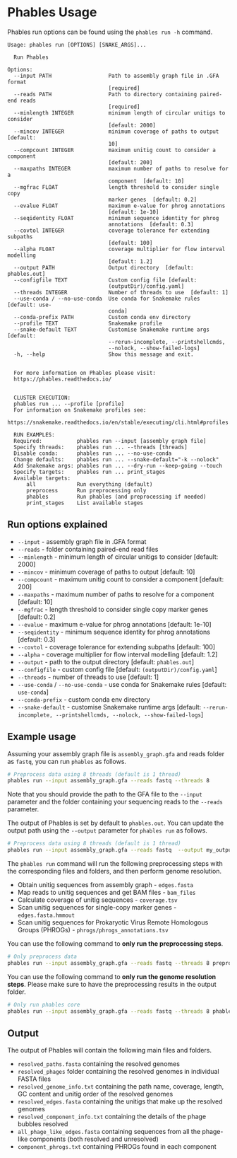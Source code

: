 # Phables Usage

Phables run options can be found using the `phables run -h` command.

```
Usage: phables run [OPTIONS] [SNAKE_ARGS]...

  Run Phables

Options:
  --input PATH                  Path to assembly graph file in .GFA format
                                [required]
  --reads PATH                  Path to directory containing paired-end reads
                                [required]
  --minlength INTEGER           minimum length of circular unitigs to consider
                                [default: 2000]
  --mincov INTEGER              minimum coverage of paths to output  [default:
                                10]
  --compcount INTEGER           maximum unitig count to consider a component
                                [default: 200]
  --maxpaths INTEGER            maximum number of paths to resolve for a
                                component  [default: 10]
  --mgfrac FLOAT                length threshold to consider single copy
                                marker genes  [default: 0.2]
  --evalue FLOAT                maximum e-value for phrog annotations
                                [default: 1e-10]
  --seqidentity FLOAT           minimum sequence identity for phrog
                                annotations  [default: 0.3]
  --covtol INTEGER              coverage tolerance for extending subpaths
                                [default: 100]
  --alpha FLOAT                 coverage multiplier for flow interval modelling
                                [default: 1.2]
  --output PATH                 Output directory  [default: phables.out]
  --configfile TEXT             Custom config file [default:
                                (outputDir)/config.yaml]
  --threads INTEGER             Number of threads to use  [default: 1]
  --use-conda / --no-use-conda  Use conda for Snakemake rules  [default: use-
                                conda]
  --conda-prefix PATH           Custom conda env directory
  --profile TEXT                Snakemake profile
  --snake-default TEXT          Customise Snakemake runtime args  [default:
                                --rerun-incomplete, --printshellcmds,
                                --nolock, --show-failed-logs]
  -h, --help                    Show this message and exit.

  
  For more information on Phables please visit:
  https://phables.readthedocs.io/
  
  
  CLUSTER EXECUTION:
  phables run ... --profile [profile]
  For information on Snakemake profiles see:
  https://snakemake.readthedocs.io/en/stable/executing/cli.html#profiles
  
  RUN EXAMPLES:
  Required:           phables run --input [assembly graph file]
  Specify threads:    phables run ... --threads [threads]
  Disable conda:      phables run ... --no-use-conda 
  Change defaults:    phables run ... --snake-default="-k --nolock"
  Add Snakemake args: phables run ... --dry-run --keep-going --touch
  Specify targets:    phables run ... print_stages
  Available targets:
      all             Run everything (default)
      preprocess      Run preprocessing only
      phables         Run phables (and preprocessing if needed)
      print_stages    List available stages
```

## Run options explained

* `--input` - assembly graph file in .GFA format
* `--reads` - folder containing paired-end read files
* `--minlength` - minimum length of circular unitigs to consider [default: 2000]
* `--mincov` - minimum coverage of paths to output [default: 10]
* `--compcount` - maximum unitig count to consider a component [default: 200]
* `--maxpaths` - maximum number of paths to resolve for a component [default: 10]
* `--mgfrac` - length threshold to consider single copy marker genes [default: 0.2]
* `--evalue` - maximum e-value for phrog annotations [default: 1e-10]
* `--seqidentity` - minimum sequence identity for phrog annotations [default: 0.3]
* `--covtol` - coverage tolerance for extending subpaths [default: 100]
* `--alpha` - coverage multiplier for flow interval modelling [default: 1.2]
* `--output` - path to the output directory [default: `phables.out`]
* `--configfile` - custom config file [default: `(outputDir)/config.yaml`]
* `--threads` - number of threads to use  [default: 1]
* `--use-conda` / `--no-use-conda` - use conda for Snakemake rules  [default: `use-conda`]
* `--conda-prefix` - custom conda env directory
* `--snake-default` - customise Snakemake runtime args  [default: `--rerun-incomplete, --printshellcmds, --nolock, --show-failed-logs`]


## Example usage

Assuming your assembly graph file is `assembly_graph.gfa` and reads folder as `fastq`, you can run `phables` as follows.

```bash
# Preprocess data using 8 threads (default is 1 thread)
phables run --input assembly_graph.gfa --reads fastq --threads 8
```

Note that you should provide the path to the GFA file to the `--input` parameter and the folder containing your sequencing reads to the `--reads` parameter. 

The output of Phables is set by default to `phables.out`. You can update the output path using the `--output` parameter for `phables run` as follows.

```bash
# Preprocess data using 8 threads (default is 1 thread)
phables run --input assembly_graph.gfa --reads fastq  --output my_output_folder --threads 8
```

The `phables run` command will run the following preprocessing steps with the corresponding files and folders, and then perform genome resolution.

* Obtain unitig sequences from assembly graph - `edges.fasta`
* Map reads to unitig sequences and get BAM files - `bam_files`
* Calculate coverage of unitig sequences - `coverage.tsv`
* Scan unitig sequences for single-copy marker genes - `edges.fasta.hmmout`
* Scan unitig sequences for Prokaryotic Virus Remote Homologous Groups (PHROGs) - `phrogs/phrogs_annotations.tsv`

You can use the following command to **only run the preprocessing steps**.

```bash
# Only preprocess data
phables run --input assembly_graph.gfa --reads fastq --threads 8 preprocess
```

You can use the following command to **only run the genome resolution steps**. Please make sure to have the preprocessing results in the output folder.

```bash
# Only run phables core
phables run --input assembly_graph.gfa --reads fastq --threads 8 phables
```


## Output

The output of Phables will contain the following main files and folders.

* `resolved_paths.fasta` containing the resolved genomes
* `resolved_phages` folder containing the resolved genomes in individual FASTA files
* `resolved_genome_info.txt` containing the path name, coverage, length, GC content and unitig order of the resolved genomes
* `resolved_edges.fasta` containing the unitigs that make up the resolved genomes
* `resolved_component_info.txt` containing the details of the phage bubbles resolved
* `all_phage_like_edges.fasta` containing sequences from all the phage-like components (both resolved and unresolved)
* `component_phrogs.txt` containing PHROGs found in each component